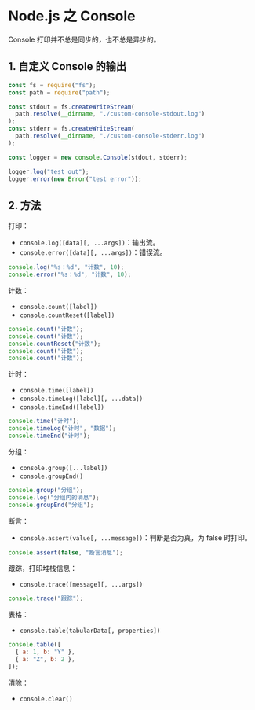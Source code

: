 # Node.js 之 Console

Console 打印并不总是同步的，也不总是异步的。

## 1. 自定义 Console 的输出

```js
const fs = require("fs");
const path = require("path");

const stdout = fs.createWriteStream(
  path.resolve(__dirname, "./custom-console-stdout.log")
);
const stderr = fs.createWriteStream(
  path.resolve(__dirname, "./custom-console-stderr.log")
);

const logger = new console.Console(stdout, stderr);

logger.log("test out");
logger.error(new Error("test error"));
```

## 2. 方法

打印：

- `console.log([data][, ...args])`：输出流。
- `console.error([data][, ...args])`：错误流。

```js
console.log("%s：%d", "计数", 10);
console.error("%s：%d", "计数", 10);
```

计数：

- `console.count([label])`
- `console.countReset([label])`

```js
console.count("计数");
console.count("计数");
console.countReset("计数");
console.count("计数");
console.count("计数");
```

计时：

- `console.time([label])`
- `console.timeLog([label][, ...data])`
- `console.timeEnd([label])`

```js
console.time("计时");
console.timeLog("计时", "数据");
console.timeEnd("计时");
```

分组：

- `console.group([...label])`
- `console.groupEnd()`

```js
console.group("分组");
console.log("分组内的消息");
console.groupEnd("分组");
```

断言：

- `console.assert(value[, ...message])`：判断是否为真，为 false 时打印。

```js
console.assert(false, "断言消息");
```

跟踪，打印堆栈信息：

- `console.trace([message][, ...args])`

```js
console.trace("跟踪");
```

表格：

- `console.table(tabularData[, properties])`

```js
console.table([
  { a: 1, b: "Y" },
  { a: "Z", b: 2 },
]);
```

清除：

- `console.clear()`

